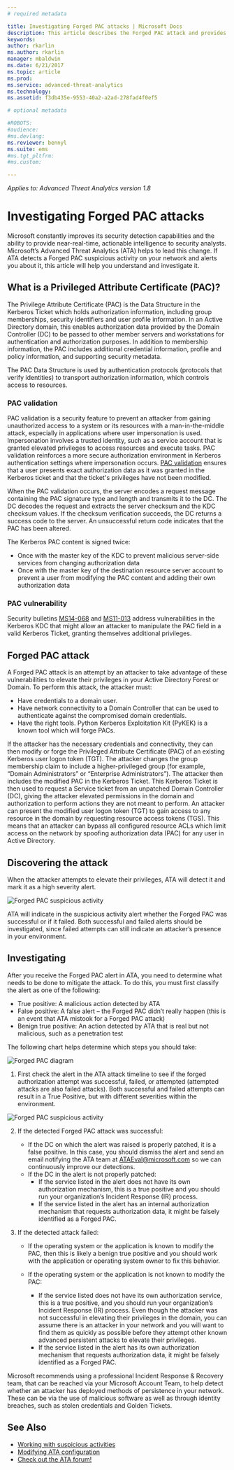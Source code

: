 ```yaml
---
# required metadata

title: Investigating Forged PAC attacks | Microsoft Docs
description: This article describes the Forged PAC attack and provides investigation instructions when this threat is detected on your network.
keywords:
author: rkarlin
ms.author: rkarlin
manager: mbaldwin
ms.date: 6/21/2017
ms.topic: article
ms.prod:
ms.service: advanced-threat-analytics
ms.technology:
ms.assetid: f3db435e-9553-40a2-a2ad-278fad4f0ef5

# optional metadata

#ROBOTS:
#audience:
#ms.devlang:
ms.reviewer: bennyl
ms.suite: ems
#ms.tgt_pltfrm:
#ms.custom:

---
```


*Applies to: Advanced Threat Analytics version 1.8*

# Investigating Forged PAC attacks

Microsoft constantly improves its security detection capabilities and the ability to provide near-real-time, actionable intelligence to security analysts. Microsoft’s Advanced Threat Analytics (ATA) helps to lead this change. 
If ATA detects a Forged PAC suspicious activity on your network and alerts you about it, this article will help you understand and investigate it.

## What is a Privileged Attribute Certificate (PAC)?

The Privilege Attribute Certificate (PAC) is the Data Structure in the Kerberos Ticket which holds authorization information, including group memberships, security identifiers and user profile information. In an Active Directory domain, this enables authorization data provided by the Domain Controller (DC) to be passed to other member servers and workstations for authentication and authorization purposes. In addition to membership information, the PAC includes additional credential information, profile and policy information, and supporting security metadata. 

The PAC Data Structure is used by authentication protocols (protocols that verify identities) to transport authorization information, which controls access to resources.

### PAC validation

PAC validation is a security feature to prevent an attacker from gaining unauthorized access to a system or its resources with a man-in-the-middle attack, especially in applications where user impersonation is used. Impersonation involves a trusted identity, such as a service account that is granted elevated privileges to access resources and execute tasks. PAC validation reinforces a more secure authorization environment in Kerberos authentication settings where impersonation occurs. [PAC validation](https://blogs.msdn.microsoft.com/openspecification/2009/04/24/understanding-microsoft-kerberos-pac-validation/) ensures that a user presents exact authorization data as it was granted in the Kerberos ticket and that the ticket's privileges have not been modified.

When the PAC validation occurs, the server encodes a request message containing the PAC signature type and length and transmits it to the DC. The DC decodes the request and extracts the server checksum and the KDC checksum values. If the checksum verification succeeds, the DC returns a success code to the server. An unsuccessful return code indicates that the PAC has been altered. 

The Kerberos PAC content is signed twice: 
- Once with the master key of the KDC to prevent malicious server-side services from changing authorization data
- Once with the master key of the destination resource server account to prevent a user from modifying the PAC content and adding their own authorization data

### PAC vulnerability
Security bulletins [MS14-068](https://technet.microsoft.com/library/security/MS14-068.aspx) and [MS11-013](https://technet.microsoft.com/library/security/ms11-013.aspx) address vulnerabilities in the Kerberos KDC that might allow an attacker to manipulate the PAC field in a valid Kerberos Ticket, granting themselves additional privileges.

## Forged PAC attack

A Forged PAC attack is an attempt by an attacker to take advantage of these vulnerabilities to elevate their privileges in your Active Directory Forest or Domain. To perform this attack, the attacker must:
-	Have credentials to a domain user.
-	Have network connectivity to a Domain Controller that can be used to authenticate against the compromised domain credentials.
-	Have the right tools. Python Kerberos Exploitation Kit (PyKEK) is a known tool which will forge PACs.

If the attacker has the necessary credentials and connectivity, they can then modify or forge the Privileged Attribute Certificate (PAC) of an existing Kerberos user logon token (TGT). The attacker changes the group membership claim to include a higher-privileged group (for example, “Domain Administrators” or “Enterprise Administrators”). The attacker then includes the modified PAC in the Kerberos Ticket. This Kerberos Ticket is then used to request a Service ticket from an unpatched Domain Controller (DC), giving the attacker elevated permissions in the domain and authorization to perform actions they are not meant to perform. 
An attacker can present the modified user logon token (TGT) to gain access to any resource in the domain by requesting resource access tokens (TGS). This means that an attacker can bypass all configured resource ACLs which limit access on the network by spoofing authorization data (PAC) for any user in Active Directory.

## Discovering the attack
When the attacker attempts to elevate their privileges, ATA will detect it and mark it as a high severity alert.

![Forged PAC suspicious activity](./media/forged-pac.png)

ATA will indicate in the suspicious activity alert whether the Forged PAC was successful or if it failed. Both successful and failed alerts should be investigated, since failed attempts can still indicate an attacker’s presence in your environment.

## Investigating
After you receive the Forged PAC alert in ATA, you need to determine what needs to be done to mitigate the attack. To do this, you must first classify the alert as one of the following: 
-	True positive: A malicious action detected by ATA
-	False positive: A false alert – the Forged PAC didn’t really happen (this is an event that ATA mistook for a Forged PAC attack)
-	Benign true positive: An action detected by ATA that is real but not malicious, such as a penetration test

The following chart helps determine which steps you should take:

![Forged PAC diagram](./media/forged-pac-diagram.png)

1. First check the alert in the ATA attack timeline to see if the forged authorization attempt was successful, failed, or attempted (attempted attacks are also failed attacks). Both successful and failed attempts can result in a True Positive, but with different severities within the environment.
 
 ![Forged PAC suspicious activity](./media/forged-pac-sa.png)


2.	If the detected Forged PAC attack was successful:
    -	If the DC on which the alert was raised is properly patched, it is a false positive. In this case, you should dismiss the alert and send an email notifying the ATA team at ATAEval@microsoft.com so we can continuously improve our detections. 
    -	If the DC in the alert is not properly patched:
        -	If the service listed in the alert does not have its own authorization mechanism, this is a true positive and you should run your organization’s Incident Response (IR) process. 
        -	If the service listed in the alert has an internal authorization mechanism that requests authorization data, it might be falsely identified as a Forged PAC. 

3.	If the detected attack failed:
    -	If the operating system or the application is known to modify the PAC, then this is likely a benign true positive and you should work with the application or operating system owner to fix this behavior.

    -	If the operating system or the application is not known to modify the PAC: 

        -	If the service listed does not have its own authorization service, this is a true positive, and you should run your organization’s Incident Response (IR) process. Even though the attacker was not successful in elevating their privileges in the domain, you can assume there is an attacker in your network and you will want to find them as quickly as possible before they attempt other known advanced persistent attacks to elevate their privileges. 
        -	If the service listed in the alert has its own authorization mechanism that requests authorization data, it might be falsely identified as a Forged PAC.


Microsoft recommends using a professional Incident Response & Recovery team, that can be reached via your Microsoft Account Team, to help detect whether an attacker has deployed methods of persistence in your network. These can be via the use of malicious software as well as through identity breaches, such as stolen credentials and Golden Tickets.


## See Also
- [Working with suspicious activities](working-with-suspicious-activities.md)
- [Modifying ATA configuration](modifying-ata-center-configuration.md)
- [Check out the ATA forum!](https://social.technet.microsoft.com/Forums/security/home?forum=mata)
